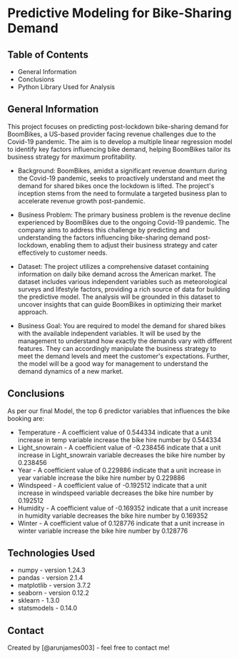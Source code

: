 # Predictive Modeling for Bike-Sharing Demand


## Table of Contents
* General Information
* Conclusions
* Python Library Used for Analysis


## General Information
This project focuses on predicting post-lockdown bike-sharing demand for BoomBikes, a US-based provider facing revenue challenges due to the Covid-19 pandemic. The aim is to develop a multiple linear regression model to identify key factors influencing bike demand, helping BoomBikes tailor its business strategy for maximum profitability.

* Background:
BoomBikes, amidst a significant revenue downturn during the Covid-19 pandemic, seeks to proactively understand and meet the demand for shared bikes once the lockdown is lifted. The project's inception stems from the need to formulate a targeted business plan to accelerate revenue growth post-pandemic.

* Business Problem:
The primary business problem is the revenue decline experienced by BoomBikes due to the ongoing Covid-19 pandemic. The company aims to address this challenge by predicting and understanding the factors influencing bike-sharing demand post-lockdown, enabling them to adjust their business strategy and cater effectively to customer needs.

* Dataset:
The project utilizes a comprehensive dataset containing information on daily bike demand across the American market. The dataset includes various independent variables such as meteorological surveys and lifestyle factors, providing a rich source of data for building the predictive model. The analysis will be grounded in this dataset to uncover insights that can guide BoomBikes in optimizing their market approach.

* Business Goal:
You are required to model the demand for shared bikes with the available independent variables. It will be used by the management to understand how exactly the demands vary with different features. They can accordingly manipulate the business strategy to meet the demand levels and meet the customer's expectations. Further, the model will be a good way for management to understand the demand dynamics of a new market. 


## Conclusions
As per our final Model, the top 6 predictor variables that influences the bike booking are:
* Temperature - A coefficient value of 0.544334 indicate that a unit increase in temp variable increase the bike hire number by 0.544334
* Light_snowrain - A coefficient value of -0.238456 indicate that a unit increase in Light_snowrain variable decreases the bike hire number by 0.238456
* Year - A coefficient value of 0.229886 indicate that a unit increase in year variable increase the bike hire number by 0.229886
* Windspeed - A coefficient value of -0.192512 indicate that a unit increase in windspeed variable decreases the bike hire number by 0.192512
* Humidity - A coefficient value of -0.169352 indicate that a unit increase in humidity variable decreases the bike hire number by 0.169352
* Winter - A coefficient value of 0.128776 indicate that a unit increase in winter variable increase the bike hire number by 0.128776




## Technologies Used
- numpy - version 1.24.3
- pandas - version 2.1.4
- matplotlib - version 3.7.2
- seaborn - version 0.12.2
- sklearn - 1.3.0
- statsmodels - 0.14.0




## Contact
Created by [@arunjames003] - feel free to contact me!
